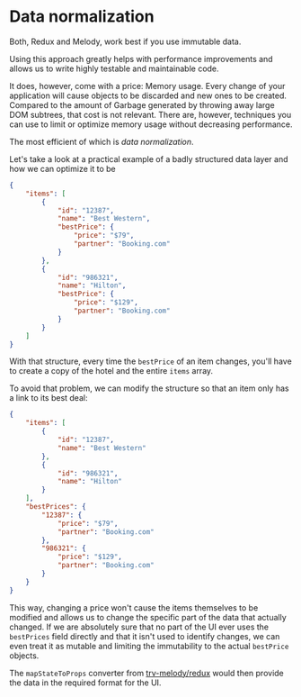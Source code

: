 # Data normalization

Both, Redux and Melody, work best if you use immutable data.

Using this approach greatly helps with performance improvements and allows
us to write highly testable and maintainable code.

It does, however, come with a price: Memory usage.
Every change of your application will cause objects to be discarded and
new ones to be created. Compared to the amount of Garbage generated by
throwing away large DOM subtrees, that cost is not relevant. There are,
however, techniques you can use to limit or optimize memory usage without
decreasing performance.

The most efficient of which is *data normalization*.

Let's take a look at a practical example of a badly structured data layer
and how we can optimize it to be 

```json
{
    "items": [
        {
            "id": "12387",
            "name": "Best Western",
            "bestPrice": {
                "price": "$79",
                "partner": "Booking.com"
            }
        },
        {
            "id": "986321",
            "name": "Hilton",
            "bestPrice": {
                "price": "$129",
                "partner": "Booking.com"
            }
        }
    ]
}
```

With that structure, every time the `bestPrice` of an item changes, you'll
have to create a copy of the hotel and the entire `items` array.

To avoid that problem, we can modify the structure so that an item only
has a link to its best deal:

```json
{
    "items": [
        {
            "id": "12387",
            "name": "Best Western"
        },
        {
            "id": "986321",
            "name": "Hilton"
        }
    ],
    "bestPrices": {
        "12387": {
            "price": "$79",
            "partner": "Booking.com"
        },
        "986321": {
            "price": "$129",
            "partner": "Booking.com"
        }
    }
}
```

This way, changing a price won't cause the items themselves to be modified
and allows us to change the specific part of the data that actually changed.
If we are absolutely sure that no part of the UI ever uses the `bestPrices`
field directly and that it isn't used to identify changes, we can even treat
it as mutable and limiting the immutability to the actual `bestPrice` objects.

The `mapStateToProps` converter from [trv-melody/redux](./connect.md) would
then provide the data in the required format for the UI.
